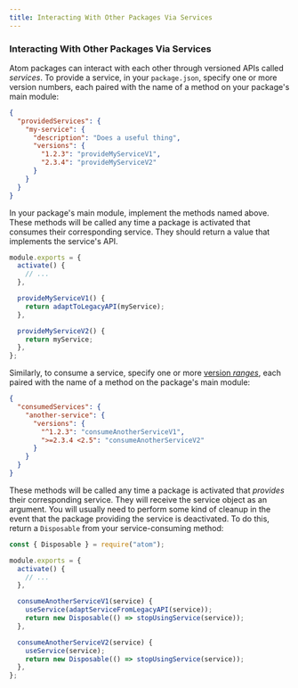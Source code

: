 ```yaml
---
title: Interacting With Other Packages Via Services
---
```


### Interacting With Other Packages Via Services

Atom packages can interact with each other through versioned APIs called _services_. To provide a service, in your `package.json`, specify one or more version numbers, each paired with the name of a method on your package's main module:

```json
{
  "providedServices": {
    "my-service": {
      "description": "Does a useful thing",
      "versions": {
        "1.2.3": "provideMyServiceV1",
        "2.3.4": "provideMyServiceV2"
      }
    }
  }
}
```

In your package's main module, implement the methods named above. These methods will be called any time a package is activated that consumes their corresponding service. They should return a value that implements the service's API.

```javascript
module.exports = {
  activate() {
    // ...
  },

  provideMyServiceV1() {
    return adaptToLegacyAPI(myService);
  },

  provideMyServiceV2() {
    return myService;
  },
};
```

Similarly, to consume a service, specify one or more [version _ranges_](https://docs.npmjs.com/cli/v6/using-npm/semver#ranges), each paired with the name of a method on the package's main module:

```json
{
  "consumedServices": {
    "another-service": {
      "versions": {
        "^1.2.3": "consumeAnotherServiceV1",
        ">=2.3.4 <2.5": "consumeAnotherServiceV2"
      }
    }
  }
}
```

These methods will be called any time a package is activated that _provides_ their corresponding service. They will receive the service object as an argument. You will usually need to perform some kind of cleanup in the event that the package providing the service is deactivated. To do this, return a `Disposable` from your service-consuming method:

```javascript
const { Disposable } = require("atom");

module.exports = {
  activate() {
    // ...
  },

  consumeAnotherServiceV1(service) {
    useService(adaptServiceFromLegacyAPI(service));
    return new Disposable(() => stopUsingService(service));
  },

  consumeAnotherServiceV2(service) {
    useService(service);
    return new Disposable(() => stopUsingService(service));
  },
};
```
